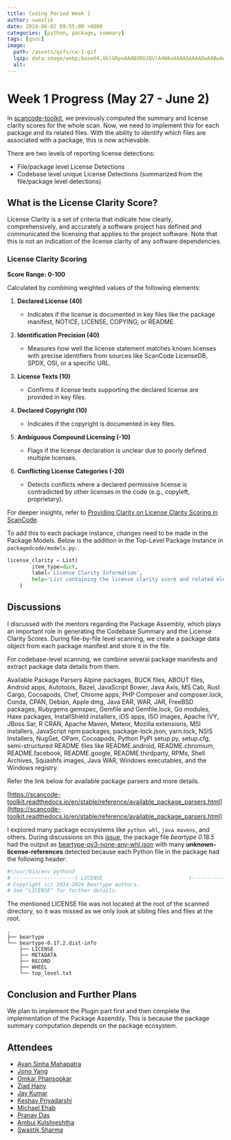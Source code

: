 ```yaml
---
title: Coding Period Week 1
author: swastik
date: 2024-06-02 09:55:00 +0800
categories: [python, package, summary]
tags: [gsoc]
image:
  path: /assets/gifs/cw-1.gif
  lqip: data:image/webp;base64,UklGRpoAAABXRUJQVlA4WAoAAAAQAAAADwAABwAAQUxQSDIAAAARL0AmbZurmr57yyIiqE8oiG0bejIYEQTgqiDA9vqnsUSI6H+oAERp2HZ65qP/VIAWAFZQOCBCAAAA8AEAnQEqEAAIAAVAfCWkAALp8sF8rgRgAP7o9FDvMCkMde9PK7euH5M1m6VWoDXf2FkP3BqV0ZYbO6NA/VFIAAAA
  alt:
---
```


# Week 1 Progress (May 27 - June 2)

In [scancode-toolkit](https://github.com/nexb/scancode-toolkit), we previously computed the summary and license clarity scores for the whole scan. Now, we need to implement this for each package and its related files. With the ability to identify which files are associated with a package, this is now achievable.

There are two levels of reporting license detections:
- File/package level License Detections
- Codebase level unique License Detections (summarized from the file/package level detections)

## What is the License Clarity Score?

License Clarity is a set of criteria that indicate how clearly, comprehensively, and accurately a software project has defined and communicated the licensing that applies to the project software. Note that this is not an indication of the license clarity of any software dependencies.

### License Clarity Scoring

**Score Range: 0-100**

Calculated by combining weighted values of the following elements:

1. **Declared License (40)**
   - Indicates if the license is documented in key files like the package manifest, NOTICE, LICENSE, COPYING, or README.

2. **Identification Precision (40)**
   - Measures how well the license statement matches known licenses with precise identifiers from sources like ScanCode LicenseDB, SPDX, OSI, or a specific URL.

3. **License Texts (10)**
   - Confirms if license texts supporting the declared license are provided in key files.

4. **Declared Copyright (10)**
   - Indicates if the copyright is documented in key files.

5. **Ambiguous Compound Licensing (-10)**
   - Flags if the license declaration is unclear due to poorly defined multiple licenses.

6. **Conflicting License Categories (-20)**
   - Detects conflicts where a declared permissive license is contradicted by other licenses in the code (e.g., copyleft, proprietary).

For deeper insights, refer to [Providing Clarity on License Clarity Scoring in ScanCode](https://nexb.com/scancode-license-clarity-scoring/#:~:text=The%20license%20clarity%20score%20is,licensing%2C%20and%20Conflicting%20license%20categories.).

To add this to each package instance, changes need to be made in the Package Models. Below is the addition in the Top-Level Package Instance in `packagedcode/models.py`:

```python
license_clarity = List(
        item_type=dict,
        label='License Clarity Information',
        help='List containing the license clarity score and related elements.'
    )
```

## Discussions
I discussed with the mentors regarding the Package Assembly, which plays an important role in generating the Codebase Summary and the License Clarity Scores. During file-by-file level scanning, we create a package data object from each package manifest and store it in the file.

For codebase-level scanning, we combine several package manifests and extract package data details from them.

Available Package Parsers
Alpine packages, BUCK files, ABOUT files, Android apps, Autotools, Bazel, JavaScript Bower, Java Axis, MS Cab, Rust Cargo, Cocoapods, Chef, Chrome apps, PHP Composer and composer.lock, Conda, CPAN, Debian, Apple dmg, Java EAR, WAR, JAR, FreeBSD packages, Rubygems gemspec, Gemfile and Gemfile.lock, Go modules, Haxe packages, InstallShield installers, iOS apps, ISO images, Apache IVY, JBoss Sar, R CRAN, Apache Maven, Meteor, Mozilla extensions, MSI installers, JavaScript npm packages, package-lock.json, yarn.lock, NSIS Installers, NugGet, OPam, Cocoapods, Python PyPI setup.py, setup.cfg, semi-structured README files like README.android, README.chromium, README.facebook, README.google, README.thirdparty, RPMs, Shell Archives, Squashfs images, Java WAR, Windows executables, and the Windows registry.

Refer the link below for available package parsers and more details.

[https://scancode-toolkit.readthedocs.io/en/stable/reference/available_package_parsers.html](https://scancode-toolkit.readthedocs.io/en/stable/reference/available_package_parsers.html)

I explored many package ecosystems like `python whl`, `java mavens`, and others. During discussions on this [issue](https://github.com/nexB/scancode-toolkit/issues/3707), the package file *beartype 0.18.5* had the output as [beartype-py3-none-any-whl.json](https://github.com/nexB/scancode-toolkit/files/14720145/beartype-0.17.2.json) with many **unknown-license-references** detected because each Python file in the package had the following header:

```python
#!/usr/bin/env python3
# --------------------( LICENSE                            )--------------------
# Copyright (c) 2014-2024 Beartype authors.
# See "LICENSE" for further details.
```

The mentioned LICENSE file was not located at the root of the scanned directory, so it was missed as we only look at sibling files and files at the root.

```shell
.
├── beartype
└── beartype-0.17.2.dist-info
    ├── LICENSE
    ├── METADATA
    ├── RECORD
    ├── WHEEL
    └── top_level.txt
```
## Conclusion and Further Plans

We plan to implement the Plugin part first and then complete the implementation of the Package Assembly. This is because the package summary computation depends on the package ecosystem.

## Attendees

- [Ayan Sinha Mahapatra](https://github.com/AyanSinhaMahapatra)
- [Jono Yang](https://github.com/JonoYang)
- [Omkar Phansopkar](https://github.com/OmkarPh)
- [Ziad Hany](https://github.com/ziadhany)
- [Jay Kumar](https://github.com/35C4n0r)
- [Keshav Priyadarshi](https://github.com/keshav-space)
- [Michael Ehab](https://github.com/michaelehab)
- [Pranay Das](https://github.com/404-geek)
- [Ambuj Kulshreshtha](https://github.com/ambuj-1211)
- [Swastik Sharma](https://github.com/swastkk)
